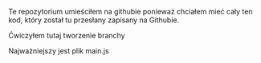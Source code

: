 Te repozytorium umieściłem na githubie ponieważ chciałem mieć cały ten kod, który został tu przesłany zapisany na Githubie. 

Ćwiczyłem tutaj tworzenie branchy

Najważniejszy jest plik main.js
